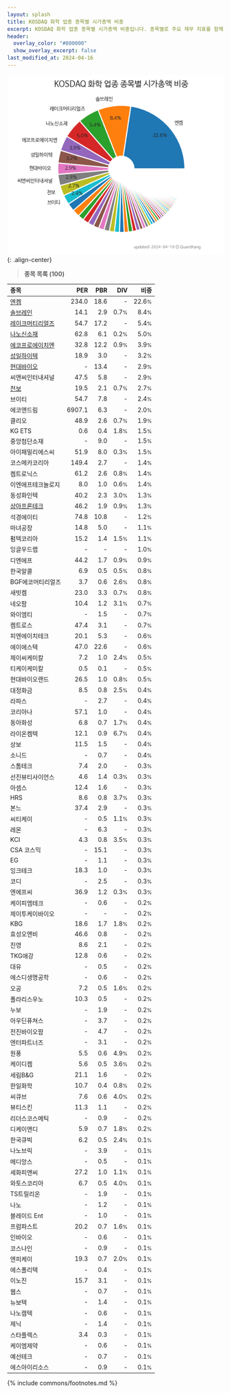 ```yaml
---
layout: splash
title: KOSDAQ 화학 업종 종목별 시가총액 비중
excerpt: KOSDAQ 화학 업종 종목별 시가총액 비중입니다. 종목별로 주요 재무 지표를 함께 표시합니다.
header:
  overlay_color: "#800000"
  show_overlay_excerpt: false
last_modified_at: 2024-04-16
---
```



![KOSDAQ 화학 업종 종목별 시가총액 비중](/stats/sector/images/kosdaq_업종_화학_종목.png){: .align-center}


> **종목 목록 (100)**<a id="list"></a>

| **종목** | **PER** | **PBR** | **DIV** | **비중** |
| :------- | ------: | ------: | ------: | -------: |
| [엔켐](/348370/) | 234.0 | 18.6 | - | 22.6<small>%</small> |
| [솔브레인](/357780/) | 14.1 | 2.9 | 0.7<small>%</small> | 8.4<small>%</small> |
| [레이크머티리얼즈](/281740/) | 54.7 | 17.2 | - | 5.4<small>%</small> |
| [나노신소재](/121600/) | 62.8 | 6.1 | 0.2<small>%</small> | 5.0<small>%</small> |
| [에코프로에이치엔](/383310/) | 32.8 | 12.2 | 0.9<small>%</small> | 3.9<small>%</small> |
| [성일하이텍](/365340/) | 18.9 | 3.0 | - | 3.2<small>%</small> |
| [현대바이오](/048410/) | - | 13.4 | - | 2.9<small>%</small> |
| 씨앤씨인터내셔널 | 47.5 | 5.8 | - | 2.9<small>%</small> |
| [천보](/278280/) | 19.5 | 2.1 | 0.7<small>%</small> | 2.7<small>%</small> |
| 브이티 | 54.7 | 7.8 | - | 2.4<small>%</small> |
| 에코앤드림 | 6907.1 | 6.3 | - | 2.0<small>%</small> |
| 클리오 | 48.9 | 2.6 | 0.7<small>%</small> | 1.9<small>%</small> |
| KG ETS | 0.6 | 0.4 | 1.8<small>%</small> | 1.5<small>%</small> |
| 중앙첨단소재 | - | 9.0 | - | 1.5<small>%</small> |
| 아이패밀리에스씨 | 51.9 | 8.0 | 0.3<small>%</small> | 1.5<small>%</small> |
| 코스메카코리아 | 149.4 | 2.7 | - | 1.4<small>%</small> |
| 켐트로닉스 | 61.2 | 2.6 | 0.8<small>%</small> | 1.4<small>%</small> |
| 이엔에프테크놀로지 | 8.0 | 1.0 | 0.6<small>%</small> | 1.4<small>%</small> |
| 동성화인텍 | 40.2 | 2.3 | 3.0<small>%</small> | 1.3<small>%</small> |
| [상아프론테크](/089980/) | 46.2 | 1.9 | 0.9<small>%</small> | 1.3<small>%</small> |
| 석경에이티 | 74.8 | 10.8 | - | 1.2<small>%</small> |
| 마녀공장 | 14.8 | 5.0 | - | 1.1<small>%</small> |
| 펌텍코리아 | 15.2 | 1.4 | 1.5<small>%</small> | 1.1<small>%</small> |
| 잉글우드랩 | - | - | - | 1.0<small>%</small> |
| 디엔에프 | 44.2 | 1.7 | 0.9<small>%</small> | 0.9<small>%</small> |
| 한국알콜 | 6.9 | 0.5 | 0.5<small>%</small> | 0.8<small>%</small> |
| BGF에코머티리얼즈 | 3.7 | 0.6 | 2.6<small>%</small> | 0.8<small>%</small> |
| 새빗켐 | 23.0 | 3.3 | 0.7<small>%</small> | 0.8<small>%</small> |
| 네오팜 | 10.4 | 1.2 | 3.1<small>%</small> | 0.7<small>%</small> |
| 와이엠티 | - | 1.5 | - | 0.7<small>%</small> |
| 켐트로스 | 47.4 | 3.1 | - | 0.7<small>%</small> |
| 피엔에이치테크 | 20.1 | 5.3 | - | 0.6<small>%</small> |
| 에이에스텍 | 47.0 | 22.6 | - | 0.6<small>%</small> |
| 제이씨케미칼 | 7.2 | 1.0 | 2.4<small>%</small> | 0.5<small>%</small> |
| 티케이케미칼 | 0.5 | 0.1 | - | 0.5<small>%</small> |
| 현대바이오랜드 | 26.5 | 1.0 | 0.8<small>%</small> | 0.5<small>%</small> |
| 대정화금 | 8.5 | 0.8 | 2.5<small>%</small> | 0.4<small>%</small> |
| 라파스 | - | 2.7 | - | 0.4<small>%</small> |
| 코리아나 | 57.1 | 1.0 | - | 0.4<small>%</small> |
| 동아화성 | 6.8 | 0.7 | 1.7<small>%</small> | 0.4<small>%</small> |
| 라이온켐텍 | 12.1 | 0.9 | 6.7<small>%</small> | 0.4<small>%</small> |
| 상보 | 11.5 | 1.5 | - | 0.4<small>%</small> |
| 소니드 | - | 0.7 | - | 0.4<small>%</small> |
| 스톰테크 | 7.4 | 2.0 | - | 0.3<small>%</small> |
| 선진뷰티사이언스 | 4.6 | 1.4 | 0.3<small>%</small> | 0.3<small>%</small> |
| 아셈스 | 12.4 | 1.6 | - | 0.3<small>%</small> |
| HRS | 8.6 | 0.8 | 3.7<small>%</small> | 0.3<small>%</small> |
| 본느 | 37.4 | 2.9 | - | 0.3<small>%</small> |
| 씨티케이 | - | 0.5 | 1.1<small>%</small> | 0.3<small>%</small> |
| 레몬 | - | 6.3 | - | 0.3<small>%</small> |
| KCI | 4.3 | 0.8 | 3.5<small>%</small> | 0.3<small>%</small> |
| CSA 코스믹 | - | 15.1 | - | 0.3<small>%</small> |
| EG | - | 1.1 | - | 0.3<small>%</small> |
| 잉크테크 | 18.3 | 1.0 | - | 0.3<small>%</small> |
| 코디 | - | 2.5 | - | 0.3<small>%</small> |
| 엔에프씨 | 36.9 | 1.2 | 0.3<small>%</small> | 0.3<small>%</small> |
| 케이피엠테크 | - | 0.6 | - | 0.2<small>%</small> |
| 제이투케이바이오 | - | - | - | 0.2<small>%</small> |
| KBG | 18.6 | 1.7 | 1.8<small>%</small> | 0.2<small>%</small> |
| 효성오앤비 | 46.6 | 0.8 | - | 0.2<small>%</small> |
| 진영 | 8.6 | 2.1 | - | 0.2<small>%</small> |
| TKG애강 | 12.8 | 0.6 | - | 0.2<small>%</small> |
| 대유 | - | 0.5 | - | 0.2<small>%</small> |
| 에스디생명공학 | - | 0.6 | - | 0.2<small>%</small> |
| 오공 | 7.2 | 0.5 | 1.6<small>%</small> | 0.2<small>%</small> |
| 폴라리스우노 | 10.3 | 0.5 | - | 0.2<small>%</small> |
| 누보 | - | 1.9 | - | 0.2<small>%</small> |
| 아우딘퓨쳐스 | - | 3.7 | - | 0.2<small>%</small> |
| 전진바이오팜 | - | 4.7 | - | 0.2<small>%</small> |
| 엔터파트너즈 | - | 3.1 | - | 0.2<small>%</small> |
| 원풍 | 5.5 | 0.6 | 4.9<small>%</small> | 0.2<small>%</small> |
| 케이디켐 | 5.6 | 0.5 | 3.6<small>%</small> | 0.2<small>%</small> |
| 세림B&G | 21.1 | 1.6 | - | 0.2<small>%</small> |
| 한일화학 | 10.7 | 0.4 | 0.8<small>%</small> | 0.2<small>%</small> |
| 씨큐브 | 7.6 | 0.6 | 4.0<small>%</small> | 0.2<small>%</small> |
| 뷰티스킨 | 11.3 | 1.1 | - | 0.2<small>%</small> |
| 리더스코스메틱 | - | 0.9 | - | 0.2<small>%</small> |
| 디케이앤디 | 5.9 | 0.7 | 1.8<small>%</small> | 0.2<small>%</small> |
| 한국큐빅 | 6.2 | 0.5 | 2.4<small>%</small> | 0.1<small>%</small> |
| 나노브릭 | - | 3.9 | - | 0.1<small>%</small> |
| 메디앙스 | - | 0.5 | - | 0.1<small>%</small> |
| 세화피앤씨 | 27.2 | 1.0 | 1.1<small>%</small> | 0.1<small>%</small> |
| 와토스코리아 | 6.7 | 0.5 | 4.0<small>%</small> | 0.1<small>%</small> |
| TS트릴리온 | - | 1.9 | - | 0.1<small>%</small> |
| 나노 | - | 1.2 | - | 0.1<small>%</small> |
| 블레이드 Ent | - | 1.0 | - | 0.1<small>%</small> |
| 프럼파스트 | 20.2 | 0.7 | 1.6<small>%</small> | 0.1<small>%</small> |
| 인바이오 | - | 0.6 | - | 0.1<small>%</small> |
| 코스나인 | - | 0.9 | - | 0.1<small>%</small> |
| 엔피케이 | 19.3 | 0.7 | 2.0<small>%</small> | 0.1<small>%</small> |
| 에스폴리텍 | - | 0.4 | - | 0.1<small>%</small> |
| 이노진 | 15.7 | 3.1 | - | 0.1<small>%</small> |
| 웹스 | - | 0.7 | - | 0.1<small>%</small> |
| 뉴보텍 | - | 1.4 | - | 0.1<small>%</small> |
| 나노캠텍 | - | 0.6 | - | 0.1<small>%</small> |
| 제닉 | - | 1.4 | - | 0.1<small>%</small> |
| 스타플렉스 | 3.4 | 0.3 | - | 0.1<small>%</small> |
| 케이엠제약 | - | 0.6 | - | 0.1<small>%</small> |
| 예선테크 | - | 0.7 | - | 0.1<small>%</small> |
| 에스아이리소스 | - | 0.9 | - | 0.1<small>%</small> |

{% include commons/footnotes.md %}